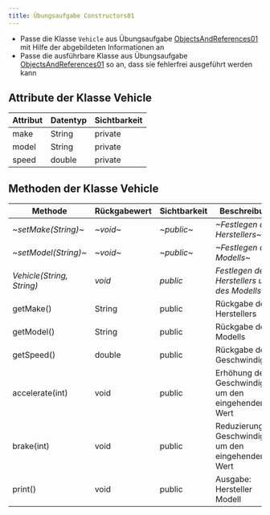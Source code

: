 ```yaml
---
title: Übungsaufgabe Constructors01
---
```


- Passe die Klasse `Vehicle` aus Übungsaufgabe [ObjectsAndReferences01](objects-and-references01.md) mit Hilfe der abgebildeten Informationen an
- Passe die ausführbare Klasse aus Übungsaufgabe [ObjectsAndReferences01](objects-and-references01.md) so an, dass sie fehlerfrei ausgeführt werden kann

## Attribute der Klasse Vehicle

| Attribut | Datentyp | Sichtbarkeit |
| -------- | -------- | ------------ |
| make | String | private |
| model | String | private |
| speed | double | private |

## Methoden der Klasse Vehicle

| Methode | Rückgabewert | Sichtbarkeit | Beschreibung |
| ------- | ------------ | ------------ | ------------ |
| _~setMake(String)~_ | _~void~_ | _~public~_ | _~Festlegen des Herstellers~_ |
| _~setModel(String)~_ | _~void~_ | _~public~_ | _~Festlegen des Modells~_ |
| _Vehicle(String, String)_ | _void_ | _public_ | _Festlegen des Herstellers und des Modells_ |
| getMake() | String | public | Rückgabe des Herstellers |
| getModel() | String | public | Rückgabe des Modells |
| getSpeed() | double | public | Rückgabe der Geschwindigkeit |
| accelerate(int) | void | public | Erhöhung der Geschwindigkeit um den eingehenden Wert |
| brake(int) | void | public | Reduzierung der Geschwindigkeit um den eingehenden Wert |
| print() | void | public | Ausgabe: Hersteller Modell |
